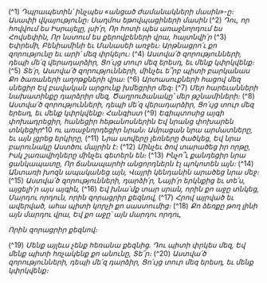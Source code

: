
(^1) _Դպրապետին՝ ինչպես «անցած ժամանակների մասին»-ը։ Ասափի վկայությունը։ Սաղմոս եթովպացիների մասին_
(^2) _Դու, որ հովվում ես Իսրայելը, լսի՛ր,
Որ հոտի պես առաջնորդում ես Հովսեփին,
Որ նստում ես քերովբեների վրա, հայտնվի՛ր_
(^3) _Եփրեմի, Բենիամինի եւ Մանասեի առջեւ։
Արթնացրո՛ւ քո զորությունը եւ արի՛ մեզ փրկելու։_
(^4) _Աստվա՛ծ զորությունների, դեպի մե՛զ վերադարձիր,
Ցո՛ւյց տուր մեզ երեսդ, եւ մենք կփրկվենք։_
(^5) _Տե՛ր, Աստվա՛ծ զորությունների, մինչեւ ե՞րբ պիտի բարկանաս
Քո ծառաների աղոթքների վրա։_
(^6) _Արտասուքների հացով մեզ սնեցիր
Եվ բավական արցունք խմեցրիր մեզ։_
(^7) _Մեր հարեւանների նախատինքը դարձրիր մեզ,
Ծաղրուծանակը՝ մեր թշնամիների։_
(^8) _Աստվա՛ծ զորությունների, դեպի մե՛զ վերադարձիր,
Ցո՛ւյց տուր մեզ երեսդ, եւ մենք կփրկվենք։ Հանգիստ_
(^9) _Եգիպտոսից այգի փոխադրեցիր, հանեցիր հեթանոսներին
Եվ նրանց փոխարեն տնկեցիր_^10 _ու առաջնորդեցիր նրան։
Ամրացան նրա արմատները, եւ այն լցրեց երկիրը,_
(^11) _Նրա ստվերը լեռները ծածկեց,
Եվ նրա բարունակը Աստծու մայրին է։_
(^12) _Մինչեւ ծով տարածեց իր որթը,
Իսկ շառավիղները մինչեւ գետերն են։_
(^13) _Ինչո՞ւ քանդեցիր նրա ցանկապատը,
Որ ճանապարհի անցորդներն էլ պոկոտեն այն։_
(^14) _Անտառի խոզն ապականեց այն,
Վայրի կենդանին արածեց նրա մեջ։_
(^15) _Աստվա՛ծ զորությունների, դարձի՛ր,
Նայի՛ր երկնքից եւ տե՛ս, այցելի՛ր այս այգին,_
(^16) _Եվ խնա՛մք տար սրան, որին քո աջը տնկեց,
Մարդու որդուն, որին զորացրիր քեզնով,_
(^17) _Հրով այրված եւ ավերված, ահա պիտի կորչի քո սաստումից։_
(^18) _Քո ձեռքը թող լինի այն մարդու վրա,
Եվ քո աջը՝ այն մարդու որդու,_


_Որին զորացրիր քեզնով։_

(^19) _Մենք այլեւս չենք հեռանա քեզնից.
Դու պիտի փրկես մեզ,
Եվ մենք պիտի հռչակենք քո անունը, Տե՜ր։_
(^20) _Աստվա՛ծ զորությունների, դեպի մե՛զ դարձիր,
Ցո՛ւյց տուր մեզ երեսդ, եւ մենք կփրկվենք։_
